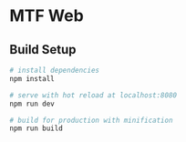 # MTF Web

## Build Setup

``` bash
# install dependencies
npm install

# serve with hot reload at localhost:8080
npm run dev

# build for production with minification
npm run build
```
